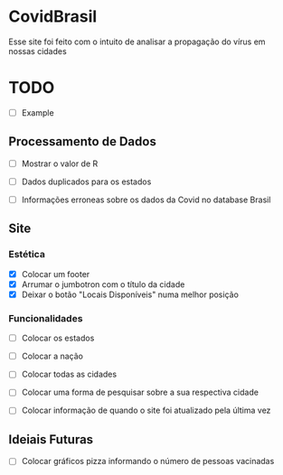 # CovidBrasil

Esse site foi feito com o intuito de analisar a propagação do vírus em nossas cidades


# TODO 

- [ ] Example

## Processamento de Dados

- [ ] Mostrar o valor de R
- [ ] Dados duplicados para os estados
- [ ] Informações erroneas sobre os dados da Covid no database Brasil 


## Site

### Estética
- [x] Colocar um footer
- [x] Arrumar o jumbotron com o título da cidade
- [x] Deixar o botão "Locais Disponíveis" numa melhor posição

### Funcionalidades

- [ ] Colocar os estados
- [ ] Colocar a nação
- [ ] Colocar todas as cidades
- [ ] Colocar uma forma de pesquisar sobre a sua respectiva cidade
- [ ] Colocar informação de quando o site foi atualizado pela última vez


## Ideiais Futuras
- [ ] Colocar gráficos pizza informando o número de pessoas vacinadas 

